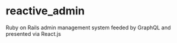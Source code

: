 # reactive_admin
Ruby on Rails admin management system feeded by GraphQL and presented via React.js
